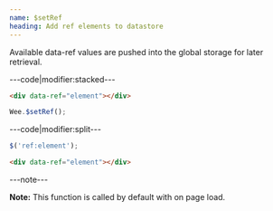 ```yaml
---
name: $setRef
heading: Add ref elements to datastore
---
```


Available data-ref values are pushed into the global storage for later retrieval.

---code|modifier:stacked---

```html
<div data-ref="element"></div>
```

```javascript
Wee.$setRef();
```

---code|modifier:split---

```javascript
$('ref:element');
```

```html
<div data-ref="element"></div>
```

---note---

**Note:** This function is called by default with on page load.